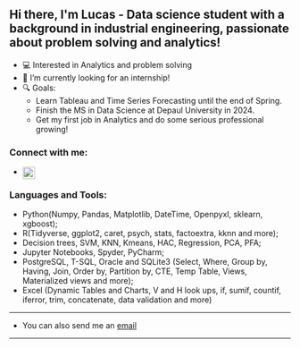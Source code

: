 ## Hi there, I'm Lucas - Data science student with a background in industrial engineering, passionate about problem solving and analytics!

- 💻 Interested in Analytics and problem solving
- 🌱 I’m currently looking for an internship!
- 🔍 Goals:
  - Learn Tableau and Time Series Forecasting until the end of Spring.
  - Finish the MS in Data Science at Depaul University in 2024.
  - Get my first job in Analytics and do some serious professional growing!


### Connect with me:

- [<img align="left" alt="lucasfoep | LinkedIn" width="22px" src="https://cdn.jsdelivr.net/npm/simple-icons@v3/icons/linkedin.svg" />][linkedin]

### Languages and Tools:

- Python(Numpy, Pandas, Matplotlib, DateTime, Openpyxl, sklearn, xgboost);
- R(Tidyverse, ggplot2, caret, psych, stats, factoextra, kknn and more);
- Decision trees, SVM, KNN, Kmeans, HAC, Regression, PCA, PFA;
- Jupyter Notebooks, Spyder, PyCharm;
- PostgreSQL, T-SQL, Oracle and SQLite3 (Select, Where, Group by, Having, Join, Order by, Partition by, CTE, Temp Table, Views, Materialized views and more);
- Excel (Dynamic Tables and Charts, V and H look ups, if, sumif, countif, iferror, trim, concatenate, data validation and more)

---

- You can also send me an [email](mailto:lucasfoep@gmail.com)

---

[linkedin]: https://www.linkedin.com/in/lucas-de-oliveira-8a76b058/
